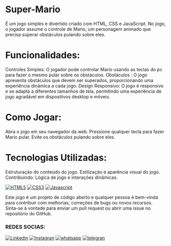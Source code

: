 # Super-Mario

É um jogo simples e divertido criado com HTML, CSS e JavaScript. No jogo, o jogador assume o controle de Mario, um personagem animado que precisa superar obstáculos pulando sobre eles.

# Funcionalidades:

Controles Simples: O jogador pode controlar Mario usando as teclas do pc para fazer o  mesmo pular sobre os obstáculos.
Obstáculos : O jogo apresenta  obstáculos que devem ser superados, proporcionando uma experiência dinâmica a cada jogo.
Design Responsivo: O jogo é responsivo e se adapta a diferentes tamanhos de tela, permitindo uma experiência de jogo agradável em dispositivos desktop e móveis.
# Como Jogar:

Abra o jogo em seu navegador da web.
Pressione qualquer  tecla para fazer Mario pular.
Evite os obstáculos pulando sobre eles.

# Tecnologias Utilizadas:
Estruturação do conteúdo do jogo.
Estilização e aparência visual do jogo.
Contribuindo: Lógica de jogo e interações dinâmicas.

[![HTML5](https://img.shields.io/badge/HTML5-E34F26?style=for-the-badge&logo=html5&logoColor=white
)]()
[![CSS3](https://img.shields.io/badge/CSS3-1572B6?style=for-the-badge&logo=css3&logoColor=white
)]()
[![Javascript](https://img.shields.io/badge/JavaScript-F7DF1E?style=for-the-badge&logo=javascript&logoColor=black
)]()

Este jogo é um projeto de código aberto e qualquer pessoa é bem-vinda para contribuir com melhorias, correções de bugs ou novos recursos. Sinta-se à vontade para enviar um pull request ou abrir uma issue no repositório do GitHub.

### REDES SOCIAS:

[![Linkedin](https://img.shields.io/badge/LinkedIn-0077B5?style=for-the-badge&logo=linkedin&logoColor=white)](https://www.linkedin.com/in/nayara-de-sousa-silva-425b6b238)
[![Instagran](https://img.shields.io/badge/Instagram-E4405F?style=for-the-badge&logo=instagram&logoColor=white)](https://instagran.com/nayarade77?igshid=ZDdkNTZiNTM=)
[![whatsapp](https://img.shields.io/badge/WhatsApp-25D366?style=for-the-badge&logo=whatsapp&logoColor=white
)](https://api.whatsapp.com/send?phone=5519981324872)
[![telegran](https://img.shields.io/badge/Telegram-2CA5E0?style=for-the-badge&logo=telegram&logoColor=white
)](https://t.me/@Nayara_ackerman)
